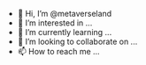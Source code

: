 - 👋 Hi, I’m @metaverseland
- 👀 I’m interested in ...
- 🌱 I’m currently learning ...
- 💞️ I’m looking to collaborate on ...
- 📫 How to reach me ...

<!---
metaverseland/metaverseland is a ✨ special ✨ repository because its `README.md` (this file) appears on your GitHub profile.
You can click the Preview link to take a look at your changes.
--->
